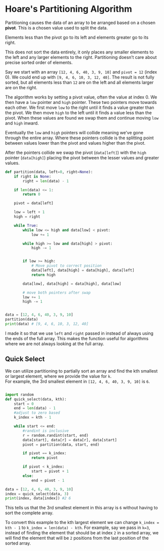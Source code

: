 # Hoare's Partitioning Algorithm

Partitioning causes the data of an array to be arranged based on a chosen **pivot**. This is a chosen value used to split the data.

Elements less than the pivot go to its left and elements greater go to its right.

This does not sort the data entirely, it only places any smaller elements to the left and any larger elements to the right. Partitioning doesn’t care about precise sorted order of elements.

Say we start with an array `[12, 4, 6, 40, 3, 9, 10]` and `pivot = 12` (index 0). We could end up with `[9, 4, 6, 10, 3, 12, 40]`. The result is not fully sorted, but all elements less than `12` are on the left and all elements larger are on the right.

The algorithm works by setting a pivot value, often the value at index 0. We then have a `low` pointer and `high` pointer. These two pointers move towards each other. We first move `low` to the right until it finds a value greater than the pivot. We then move `high` to the left until it finds a value less than the pivot. When these values are found we swap them and continue moving `low` and `high` inward.

Eventually the `low` and `high` pointers will collide meaning we've gone through the entire array. Where these pointers collide is the splitting point between values lower than the pivot and values higher than the pivot.

After the pointers collide we swap the pivot (`data[left]`) with the `high` pointer (`data[high]`) placing the pivot between the lesser values and greater values.

```python
def partition(data, left=0, right=None):
    if right is None:
        right = len(data) - 1

    if len(data) <= 1:
        return 0

    pivot = data[left]

    low = left + 1
    high = right

    while True:
        while low <= high and data[low] < pivot:
            low += 1

        while high >= low and data[high] > pivot:
            high -= 1


        if low >= high:
            # Move pivot to correct position
            data[left], data[high] = data[high], data[left]
            return high

        data[low], data[high] = data[high], data[low]

        # move both pointers after swap
        low += 1
        high -= 1


data = [12, 4, 6, 40, 3, 9, 10]
partition(data)
print(data) # [9, 4, 6, 10, 3, 12, 40]
```

I made it so that we use `left` and `right` passed in instead of always using the ends of the full array. This makes the function useful for algorithms where we are not always looking at the full array.

## Quick Select

We can utilize partitioning to partially sort an array and find the kth smallest or largest element, where we provide the value for `k`.  
For example, the 3rd smallest element in `[12, 4, 6, 40, 3, 9, 10]` is `6`.

```python

import random
def quick_select(data, kth):
    start = 0
    end = len(data) - 1
    #adjust to zero based
    k_index = kth - 1

    while start <= end:
        #randint is inclusive
        r = random.randint(start, end)
        data[start], data[r] = data[r], data[start]
        pivot = partition(data, start, end)

        if pivot == k_index:
            return pivot

        if pivot < k_index:
            start = pivot + 1
        else:
            end = pivot - 1

data = [12, 4, 6, 40, 3, 9, 10]
index = quick_select(data, 3)
print(index, data[index]) #2 6
```

This tells us that the 3rd smallest element in this array is `6` without having to sort the complete array.

To convert this example to the kth largest element we can change `k_index = kth - 1` to `k_index = len(data) - kth`. For example, say we pass in `k=3`, instead of finding the element that should be at index `2` in a sorted array, we will find the element that will be `2` positions from the last position of the sorted array.
